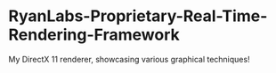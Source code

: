 # RyanLabs-Proprietary-Real-Time-Rendering-Framework
My DirectX 11 renderer, showcasing various graphical techniques!
